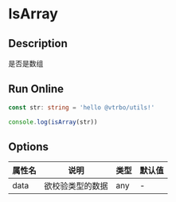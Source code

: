 # IsArray

## Description
是否是数组

## Run Online

<RunCode :dependency="`
function toRawType(data: any): string {
  return Object.prototype.toString.call(data).slice(8, -1)
}
function isType(data: any, type: string): boolean {
  return toRawType(data).toLowerCase() === type.toLowerCase()
}
function isArray(data: any): boolean {
  return isType(data, 'Array')
}`">

```ts
const str: string = 'hello @vtrbo/utils!'

console.log(isArray(str))
```

</RunCode>

## Options

<div class="utils-table">

| 属性名 | 说明 | 类型 | 默认值 |
| --- | --- | --- | --- |
| data | 欲校验类型的数据 | any | - |

</div>